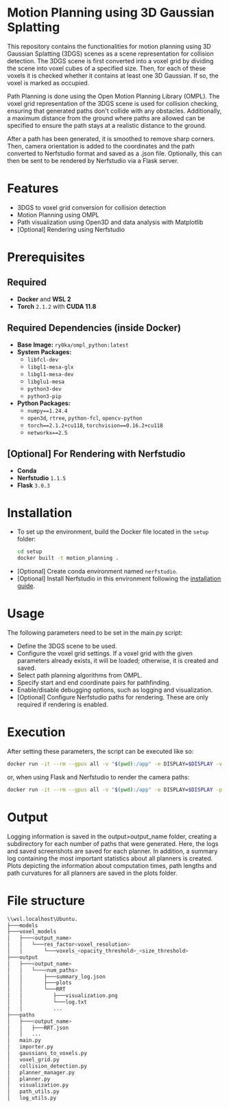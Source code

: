 # Motion Planning using 3D Gaussian Splatting
This repository contains the functionalities for motion planning using 3D Gaussian Splatting (3DGS) scenes as a scene representation for collision detection. 
The 3DGS scene is first converted into a voxel grid by dividing the scene into voxel cubes of a specified size. Then, for each of these voxels it is checked whether it contains at least one 3D Gaussian. If so, the voxel is marked as occupied.

Path Planning is done using the Open Motion Planning Library (OMPL). The voxel grid representation of the 3DGS scene is used for collision checking, ensuring that generated paths don't collide with any obstacles.
Additionally, a maximum distance from the ground where paths are allowed can be specified to ensure the path stays at a realistic distance to the ground.

After a path has been generated, it is smoothed to remove sharp corners. Then, camera orientation is added to the coordinates and the path converted to Nerfstudio format and saved as a .json file.
Optionally, this can then be sent to be rendered by Nerfstudio via a Flask server.

# Features
- 3DGS to voxel grid conversion for collision detection
- Motion Planning using OMPL
- Path visualization using Open3D and data analysis with Matplotlib
- [Optional] Rendering using Nerfstudio

# Prerequisites

## Required  
- **Docker** and **WSL 2**  
- **Torch** `2.1.2` with **CUDA 11.8**  

## Required Dependencies (inside Docker)  
- **Base Image:** `ry0ka/ompl_python:latest`  
- **System Packages:**  
  - `libfcl-dev`  
  - `libgl1-mesa-glx`  
  - `libgl1-mesa-dev`  
  - `libglu1-mesa`  
  - `python3-dev`  
  - `python3-pip`  
- **Python Packages:**  
  - `numpy==1.24.4`  
  - `open3d`, `rtree`, `python-fcl`, `opencv-python`  
  - `torch==2.1.2+cu118`, `torchvision==0.16.2+cu118`  
  - `networkx==2.5`  

## [Optional] For Rendering with Nerfstudio  
- **Conda**  
- **Nerfstudio** `1.1.5`
- **Flask** `3.0.3`

# Installation
- To set up the environment, build the Docker file located in the `setup` folder:
  ```bash
  cd setup
  docker built -t motion_planning .
  ```
- [Optional] Create conda environment named `nerfstudio`.
- [Optional] Install Nerfstudio in this environment following the [installation guide](https://docs.nerf.studio/quickstart/installation.html).

# Usage
The following parameters need to be set in the main.py script:
- Define the 3DGS scene to be used.
- Configure the voxel grid settings. If a voxel grid with the given parameters already exists, it will be loaded; otherwise, it is created and saved.
- Select path planning algorithms from OMPL.
- Specify start and end coordinate pairs for pathfinding.
- Enable/disable debugging options, such as logging and visualization.
- [Optional] Configure Nerfstudio paths for rendering. These are only required if rendering is enabled.

# Execution
After setting these parameters, the script can be executed like so:
```bash
docker run -it --rm --gpus all -v "$(pwd):/app" -e DISPLAY=$DISPLAY -v /tmp/.X11-unix:/tmp/.X11-unix motion_planning /usr/bin/python3 /app/main.py
```
or, when using Flask and Nerfstudio to render the camera paths:
```bash
docker run -it --rm --gpus all -v "$(pwd):/app" -e DISPLAY=$DISPLAY -p 5005:5005 -v /tmp/.X11-unix:/tmp/.X11-unix motion_planning /usr/bin/python3 /app/main.py
```

# Output
Logging information is saved in the output>output_name folder, creating a subdirectory for each number of paths that were generated. Here, the logs and saved screenshots are saved for each planner.
In addition, a summary log containing the most important statistics about all planners is created.
Plots depicting the information about computation times, path lengths and path curvatures for all planners are saved in the plots folder.

# File structure
```bash
\\wsl.localhost\Ubuntu.
├───models
├───voxel_models
│   ├───<output_name>
│   │   └───res_factor<voxel_resolution>
│   │       └───voxels_<opacity_threshold>_<size_threshold>
├───output
│   ├───<output_name>
│   │   └───<num_paths>
│   │       ├───summary_log.json
│   │       ├───plots
│   │       └───RRT
│   │          ├───visualization.png
│   │          └───log.txt
│   │          ...
├───paths
│   ├───<output_name>
│   │   ├───RRT.json
│   │   ...
│   main.py
│   importer.py
│   gaussians_to_voxels.py
│   voxel_grid.py
│   collision_detection.py
│   planner_manager.py
│   planner.py
│   visualization.py
│   path_utils.py
│   log_utils.py
```

